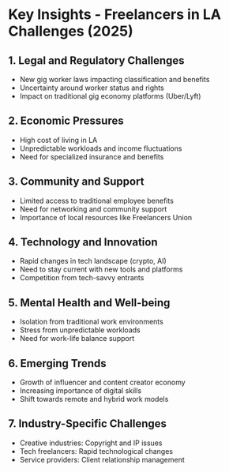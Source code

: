# Key Insights - Freelancers in LA Challenges (2025)

## 1. Legal and Regulatory Challenges
- New gig worker laws impacting classification and benefits
- Uncertainty around worker status and rights
- Impact on traditional gig economy platforms (Uber/Lyft)

## 2. Economic Pressures
- High cost of living in LA
- Unpredictable workloads and income fluctuations
- Need for specialized insurance and benefits

## 3. Community and Support
- Limited access to traditional employee benefits
- Need for networking and community support
- Importance of local resources like Freelancers Union

## 4. Technology and Innovation
- Rapid changes in tech landscape (crypto, AI)
- Need to stay current with new tools and platforms
- Competition from tech-savvy entrants

## 5. Mental Health and Well-being
- Isolation from traditional work environments
- Stress from unpredictable workloads
- Need for work-life balance support

## 6. Emerging Trends
- Growth of influencer and content creator economy
- Increasing importance of digital skills
- Shift towards remote and hybrid work models

## 7. Industry-Specific Challenges
- Creative industries: Copyright and IP issues
- Tech freelancers: Rapid technological changes
- Service providers: Client relationship management
